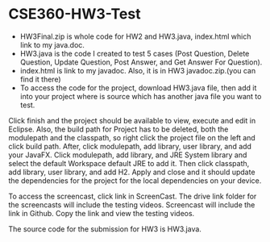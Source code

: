 # CSE360-HW3-Test
- HW3Final.zip is whole code for HW2 and HW3.java, index.html which link to my java.doc.
- HW3.java is the code I created to test 5 cases (Post Question, Delete Question, Update Question, Post Answer, and Get Answer For Question). 
- index.html is link to my javadoc. Also, it is in HW3 javadoc.zip.(you can find it there)
- To access the code for the project, download HW3.java file, then add it into your project where is source which has another java file you want to test.

Click finish and the project should be available to view, execute and edit in Eclipse. Also, the build path for Project has to be deleted, both the modulepath and the classpath, so right click the project file on the left and click build path. After, click modulepath, add library, user library, and add your JavaFX. Click modulepath, add library, and JRE System library and select the default Workspace default JRE to add it. Then click classpath, add library, user library, and add H2. Apply and close and it should update the dependencies for the project for the local dependencies on your device.

To access the screencast, click link in ScreenCast.  The drive link folder for the screencasts will include the testing videos. Screencast will include the link in Github. Copy the link and view the testing videos.

The source code for the submission for HW3 is HW3.java.
